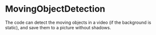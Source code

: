 # MovingObjectDetection
The code can detect the moving objects in a video (if the background is static), and save them to a picture without shadows.
